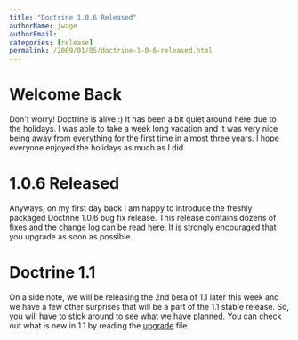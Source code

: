 ```yaml
---
title: "Doctrine 1.0.6 Released"
authorName: jwage
authorEmail:
categories: [release]
permalink: /2009/01/05/doctrine-1-0-6-released.html
---
```

Welcome Back
============

Don't worry! Doctrine is alive :) It has been a bit quiet around here
due to the holidays. I was able to take a week long vacation and it was
very nice being away from everything for the first time in almost three
years. I hope everyone enjoyed the holidays as much as I did.

1.0.6 Released
==============

Anyways, on my first day back I am happy to introduce the freshly
packaged Doctrine 1.0.6 bug fix release. This release contains dozens of
fixes and the change log can be read
[here](http://www.doctrine-project.org/change_log/1_0_6). It is strongly
encouraged that you upgrade as soon as possible.

Doctrine 1.1
============

On a side note, we will be releasing the 2nd beta of 1.1 later this week
and we have a few other surprises that will be a part of the 1.1 stable
release. So, you will have to stick around to see what we have planned.
You can check out what is new in 1.1 by reading the
[upgrade](http://www.doctrine-project.org/upgrade/1_1) file.
